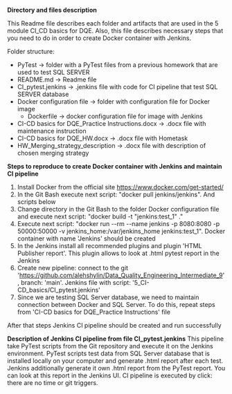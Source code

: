 **Directory and files description**


This Readme file describes each folder and artifacts that are used in the 5 module CI_CD basics for DQE.
Also, this file describes necessary steps that you need to do in order to create Docker container with Jenkins.


Folder structure:
  * PyTest                                          &rarr; folder with a PyTest files from a previous homework that are used to test SQL SERVER
  * README.md                                       &rarr; Readme file
  * CI_pytest.jenkins                               &rarr; .jenkins file with code for CI pipeline that test SQL SERVER database 
  * Docker configuration file                       &rarr; folder with configuration file for Docker image
    * Dockerfile                                    &rarr; docker configuration file for image with Jenkins
  * CI-CD basics for DQE_Practice Instructions.docx &rarr; .docx file with maintenance instruction 
  * CI-CD basics for DQE_HW.docx                    &rarr; .docx file with Hometask
  * HW_Merging_strategy_description                 &rarr; .docx file with description of chosen merging strategy


**Steps to reproduce to create Docker container with Jenkins and maintain CI pipeline**
1. Install Docker from the official site https://www.docker.com/get-started/
2. In the Git Bash execute next script: "docker pull jenkins/jenkins". And scripts below
3. Change directory in the Git Bash to the folder Docker configuration file and execute next script: "docker build -t "jenkins:test_1" ."
4. Execute next script: "docker run --rm --name jenkins -p 8080:8080 -p 50000:50000 -v jenkins_home:/var/jenkins_home jenkins:test_1". Docker container with name 'Jenkins' should be created
5. In the Jenkins install all recommended plugins and plugin 'HTML Publisher report'. This plugin allows to look at .html pytest report in the Jenkins
6. Create new pipeline: connect to the git 'https://github.com/alehshylin/Data_Quality_Engineering_Intermediate_9', branch: 'main'. Jenkins file with script: '5_CI-CD_basics/CI_pytest.jenkins'
7. Since we are testing SQL Server database, we need to maintain connection between Docker and SQL Server. To do this, repeat steps from 'CI-CD basics for DQE_Practice Instructions' file

After that steps Jenkins CI pipeline should be created and run successfully


**Description of Jenkins CI pipeline from file CI_pytest.jenkins**
This pipeline take PyTest scripts from the Git repository and execute it on the Jenkins environment. PyTest scripts test 
data from SQL Server database that is installed locally on your computer and generate .html report after each test. 
Jenkins additionally generate it own .html report from the PyTest report. You can look at this report in the Jenkins UI.
CI pipeline is executed by click: there are no time or git triggers.